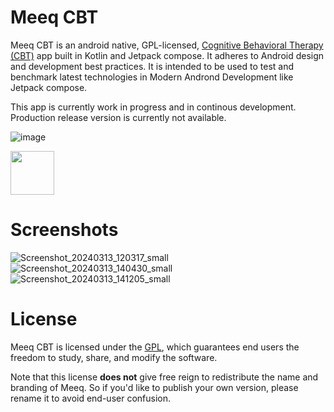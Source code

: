 # Meeq CBT
Meeq CBT is an android native, GPL-licensed, [Cognitive Behavioral Therapy (CBT)](https://en.wikipedia.org/wiki/Cognitive_behavioral_therapy)
app built in Kotlin and Jetpack compose. It adheres to Android design and development best practices. It is intended to be used to test and benchmark latest technologies in Modern Andrond Development like Jetpack compose.

This app is currently work in progress and in continous development. Production release version is currently not available.

![image](https://github.com/andrwkng/MeeqApp/assets/10634755/71bee794-a11c-4423-aee2-89c3a44964ef)

<a href="[Meeq CBT](https://play.google.com/store/apps/details?id=com.spryteam.meeqapp)"><img src="https://play.google.com/intl/en_us/badges/static/images/badges/en_badge_web_generic.png" height="70"></a>

# Screenshots
![Screenshot_20240313_120317_small](https://github.com/andrwkng/MeeqApp/assets/10634755/80749edf-b548-4204-b13f-c1f36b8a7bf2)
![Screenshot_20240313_140430_small](https://github.com/andrwkng/MeeqApp/assets/10634755/8e110a88-b6b1-439f-a9c0-82e5cf29164c)
![Screenshot_20240313_141205_small](https://github.com/andrwkng/MeeqApp/assets/10634755/99067b7b-ee80-4b2b-85e9-07add4fc6730)


# License

Meeq CBT is licensed under the [GPL](https://en.wikipedia.org/wiki/GNU_General_Public_License), which guarantees end users the freedom to study, share, and modify the software.

Note that this license **does not** give free reign to redistribute the name and branding of Meeq. So if you'd like to publish your own version, please rename it to avoid end-user confusion.
